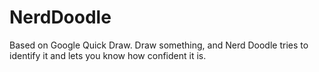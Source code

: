 # NerdDoodle
Based on Google Quick Draw. Draw something, and Nerd Doodle tries to identify it and lets you know how confident it is.
